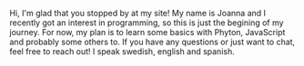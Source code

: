 Hi, I'm glad that you stopped by at my site!
My name is Joanna and I recently got an interest in programming, so this is just the begining of my journey. For now, my plan is to learn some basics with Phyton, JavaScript and probably some others to. If you have any questions or just want to chat, feel free to reach out! I speak swedish, english and spanish.
